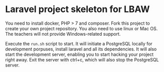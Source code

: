 # Laravel project skeleton for LBAW

You need to install docker, PHP > 7 and composer. Fork this project to create your own project repository. You also need to use linux or Mac OS. The teachers will not provide Windows-related support.

Execute the `run.sh` script to start. It will initiate a PostgreSQL locally for development porpuses, install laravel and all its dependencies. It will also start the development server, enabling you to start hacking your project right away. Exit the server with ctrl+c, which will also stop the PostgreSQL server.
